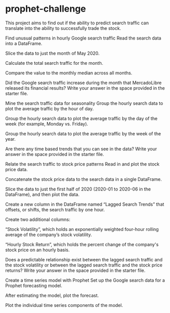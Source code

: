 # prophet-challenge
This project aims to find out if the ability to predict search traffic can translate into the ability to successfully trade the stock.


Find unusual patterns in hourly Google search traffic 
Read the search data into a DataFrame. 

Slice the data to just the month of May 2020. 

Calculate the total search traffic for the month.

Compare the value to the monthly median across all months. 

Did the Google search traffic increase during the month that MercadoLibre released its financial results? Write your answer in the space provided in the starter file. 

Mine the search traffic data for seasonality 
Group the hourly search data to plot the average traffic by the hour of day. 

Group the hourly search data to plot the average traffic by the day of the week (for example, Monday vs. Friday). 

Group the hourly search data to plot the average traffic by the week of the year. 

Are there any time based trends that you can see in the data? Write your answer in the space provided in the starter file. 

Relate the search traffic to stock price patterns 
Read in and plot the stock price data. 

Concatenate the stock price data to the search data in a single DataFrame. 

Slice the data to just the first half of 2020 (2020-01 to 2020-06 in the DataFrame), and then plot the data. 

Create a new column in the DataFrame named “Lagged Search Trends” that offsets, or shifts, the search traffic by one hour. 

Create two additional columns:

“Stock Volatility”, which holds an exponentially weighted four-hour rolling average of the company’s stock volatility. 

“Hourly Stock Return”, which holds the percent change of the company's stock price on an hourly basis. 

Does a predictable relationship exist between the lagged search traffic and the stock volatility or between the lagged search traffic and the stock price returns? Write your answer in the space provided in the starter file. 

Create a time series model with Prophet 
Set up the Google search data for a Prophet forecasting model. 

After estimating the model, plot the forecast. 

Plot the individual time series components of the model. 
